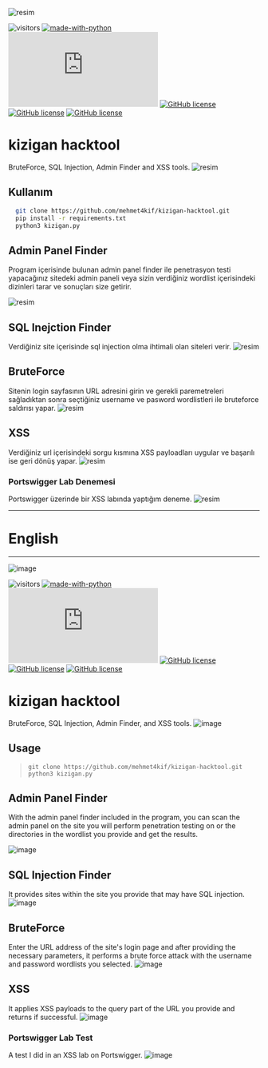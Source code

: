 ![resim](https://github.com/mehmet4kif/kizigan-hacktool/assets/77950557/a7776873-fc9a-408f-ae4b-8f0a5f46a2c5)

![visitors](https://visitor-badge.laobi.icu/badge?page_id=mehmet4kif.kizigan-hacktool) 
[![made-with-python](https://img.shields.io/badge/Made%20with-Python-1f425f.svg)](https://www.python.org/)
[![GitHub license](https://badgen.net/github/license/Naereen/Strapdown.js)](https://github.com/mehmet4kif/kizigan-hacktool/blob/main/LICENSE.md)
[![GitHub license](https://img.shields.io/badge/linkedin%20%20hesabım-blue)](https://www.linkedin.com/in/mehmetakifaydogmus/)
[![GitHub license](https://img.shields.io/badge/instagram%20%20hesabım-purple)](https://www.instagram.com/makifaydogmus)
[![GitHub license](https://img.shields.io/badge/email%20-red)](mailto:makif242106@gmail.com)
# kizigan hacktool 
BruteForce, SQL Injection, Admin Finder and XSS tools.
![resim](https://github.com/mehmet4kif/kizigan-hacktool/assets/77950557/6b10a96e-02cd-49f6-b2d7-e80b2dd856cb)


## Kullanım

```bash
  git clone https://github.com/mehmet4kif/kizigan-hacktool.git
  pip install -r requirements.txt
  python3 kizigan.py
```

## Admin Panel Finder 
Program içerisinde bulunan admin panel finder ile penetrasyon testi yapacağınız sitedeki admin paneli veya sizin verdiğiniz wordlist içerisindeki dizinleri tarar ve sonuçları size getirir.

![resim](https://github.com/mehmet4kif/kizigan-hacktool/assets/77950557/a6329e45-c241-461e-861b-3c119eb84581)



## SQL Inejction Finder
Verdiğiniz site içerisinde sql injection olma ihtimali olan siteleri verir.
![resim](https://github.com/mehmet4kif/kizigan-hacktool/assets/77950557/2960c44d-83d4-46f6-8387-60065245a84a)

## BruteForce 
Sitenin login sayfasının URL adresini girin ve gerekli paremetreleri sağladıktan sonra seçtiğiniz username ve pasword wordlistleri ile bruteforce saldırısı yapar.
![resim](https://github.com/mehmet4kif/kizigan-hacktool/assets/77950557/bdbec938-d59c-474b-99e5-1973411f495e)

## XSS 
Verdiğiniz url içerisindeki sorgu kısmına XSS payloadları uygular ve başarılı ise geri dönüş yapar.
![resim](https://github.com/mehmet4kif/kizigan-hacktool/assets/77950557/816780da-31f7-45df-881e-bf5936bf1c1c)

### Portswigger Lab Denemesi
Portswigger üzerinde bir XSS labında yaptığım deneme.
![resim](https://github.com/mehmet4kif/kizigan-hacktool/assets/77950557/3187608e-621d-4933-9333-dfca25cdee8a)


---
# English
---
![image](https://github.com/mehmet4kif/kizigan-hacktool/assets/77950557/a7776873-fc9a-408f-ae4b-8f0a5f46a2c5)

![visitors](https://visitor-badge.laobi.icu/badge?page_id=mehmet4kif.kizigan-hacktool)
[![made-with-python](https://img.shields.io/badge/Made%20with-Python-1f425f.svg)](https://www.python.org/)
[![GitHub license](https://badgen.net/github/license/Naereen/Strapdown.js)](https://github.com/mehmet4kif/kizigan-hacktool/blob/main/LICENSE.md)
[![GitHub license](https://img.shields.io/badge/linkedin%20%20account-blue)](https://www.linkedin.com/in/mehmetakifaydogmus/)
[![GitHub license](https://img.shields.io/badge/instagram%20%20account-purple)](https://www.instagram.com/makifaydogmus)
[![GitHub license](https://img.shields.io/badge/email%20-red)](mailto:makif242106@gmail.com)
# kizigan hacktool 
BruteForce, SQL Injection, Admin Finder, and XSS tools.
![image](https://github.com/mehmet4kif/kizigan-hacktool/assets/77950557/6b10a96e-02cd-49f6-b2d7-e80b2dd856cb)


## Usage


> ```git clone https://github.com/mehmet4kif/kizigan-hacktool.git``` <br>
> ```python3 kizigan.py```

## Admin Panel Finder 
With the admin panel finder included in the program, you can scan the admin panel on the site you will perform penetration testing on or the directories in the wordlist you provide and get the results.

![image](https://github.com/mehmet4kif/kizigan-hacktool/assets/77950557/a6329e45-c241-461e-861b-3c119eb84581)



## SQL Injection Finder
It provides sites within the site you provide that may have SQL injection.
![image](https://github.com/mehmet4kif/kizigan-hacktool/assets/77950557/2960c44d-83d4-46f6-8387-60065245a84a)

## BruteForce 
Enter the URL address of the site's login page and after providing the necessary parameters, it performs a brute force attack with the username and password wordlists you selected.
![image](https://github.com/mehmet4kif/kizigan-hacktool/assets/77950557/bdbec938-d59c-474b-99e5-1973411f495e)

## XSS 
It applies XSS payloads to the query part of the URL you provide and returns if successful.
![image](https://github.com/mehmet4kif/kizigan-hacktool/assets/77950557/816780da-31f7-45df-881e-bf5936bf1c1c)

### Portswigger Lab Test
A test I did in an XSS lab on Portswigger.
![image](https://github.com/mehmet4kif/kizigan-hacktool/assets/77950557/3187608e-621d-4933-9333-dfca25cdee8a)


